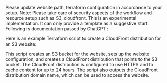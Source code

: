 
Please update website path, terraform configuration in accordance to your setup.
Note: Please take care of security aspects of the workflow and resource setup such as S3, cloudfront. This is an experimental implementation. It can only provide a template as a suggestive start.
Following is documentation passed by ChatGPT : 


Here is an example Terraform script to create a CloudFront distribution for an S3 website:



This script creates an S3 bucket for the website, sets up the website configuration, and creates a CloudFront distribution that points to the S3 bucket. The CloudFront distribution is configured to use HTTPS and to cache content for up to 24 hours. The script also outputs the CloudFront distribution domain name, which can be used to access the website.